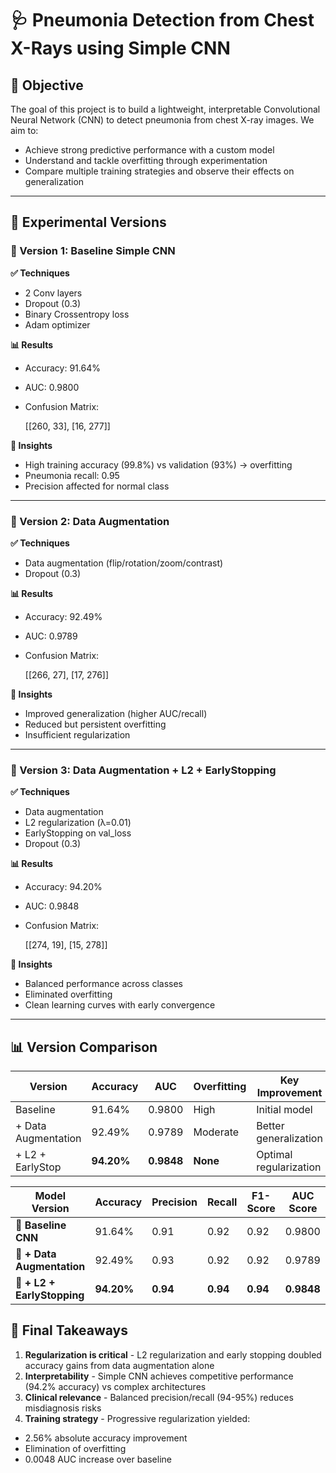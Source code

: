 # 🩺 Pneumonia Detection from Chest X-Rays using Simple CNN

## 📌 Objective

The goal of this project is to build a lightweight, interpretable Convolutional Neural Network (CNN) to detect pneumonia from chest X-ray images. We aim to:

- Achieve strong predictive performance with a custom model
- Understand and tackle overfitting through experimentation
- Compare multiple training strategies and observe their effects on generalization

---

## 🔬 Experimental Versions

### 🔁 Version 1: Baseline Simple CNN
**✅ Techniques**  
- 2 Conv layers  
- Dropout (0.3)  
- Binary Crossentropy loss  
- Adam optimizer  

**📊 Results**  
- Accuracy: 91.64%  
- AUC: 0.9800  
- Confusion Matrix:  

  [[260, 33],
  [16, 277]]
  
**📌 Insights**  
- High training accuracy (99.8%) vs validation (93%) → overfitting  
- Pneumonia recall: 0.95  
- Precision affected for normal class  

---

### 🔁 Version 2: Data Augmentation
**✅ Techniques**  
- Data augmentation (flip/rotation/zoom/contrast)  
- Dropout (0.3)  

**📊 Results**  
- Accuracy: 92.49%  
- AUC: 0.9789  
- Confusion Matrix:

  [[266, 27],
  [17, 276]]

**📌 Insights**  
- Improved generalization (higher AUC/recall)  
- Reduced but persistent overfitting  
- Insufficient regularization  

---

### 🔁 Version 3: Data Augmentation + L2 + EarlyStopping
**✅ Techniques**  
- Data augmentation  
- L2 regularization (λ=0.01)  
- EarlyStopping on val_loss  
- Dropout (0.3)  

**📊 Results**  
- Accuracy: 94.20%  
- AUC: 0.9848  
- Confusion Matrix:

  [[274, 19],
  [15, 278]]

**📌 Insights**  
- Balanced performance across classes  
- Eliminated overfitting  
- Clean learning curves with early convergence  

---

## 📊 Version Comparison
| Version             | Accuracy | AUC    | Overfitting | Key Improvement          |
|---------------------|----------|--------|-------------|--------------------------|
| Baseline           | 91.64%   | 0.9800 | High        | Initial model           |
| + Data Augmentation| 92.49%   | 0.9789 | Moderate    | Better generalization   |
| + L2 + EarlyStop   | **94.20%** | **0.9848** | **None** | Optimal regularization |

| **Model Version**           | **Accuracy** | **Precision** | **Recall** | **F1-Score** | **AUC Score** |
| --------------------------- | ------------ | ------------- | ---------- | ------------ | ------------- |
| 🔹 **Baseline CNN**         | 91.64%       | 0.91          | 0.92       | 0.92         | 0.9800        |
| 🔹 **+ Data Augmentation**  | 92.49%       | 0.93          | 0.92       | 0.92         | 0.9789        |
| 🔹 **+ L2 + EarlyStopping** | **94.20%**   | **0.94**      | **0.94**   | **0.94**     | **0.9848**    |


## 📌 Final Takeaways
1. **Regularization is critical** - L2 regularization and early stopping doubled accuracy gains from data augmentation alone  
2. **Interpretability** - Simple CNN achieves competitive performance (94.2% accuracy) vs complex architectures  
3. **Clinical relevance** - Balanced precision/recall (94-95%) reduces misdiagnosis risks  
4. **Training strategy** - Progressive regularization yielded:  
 - 2.56% absolute accuracy improvement  
 - Elimination of overfitting  
 - 0.0048 AUC increase over baseline  


